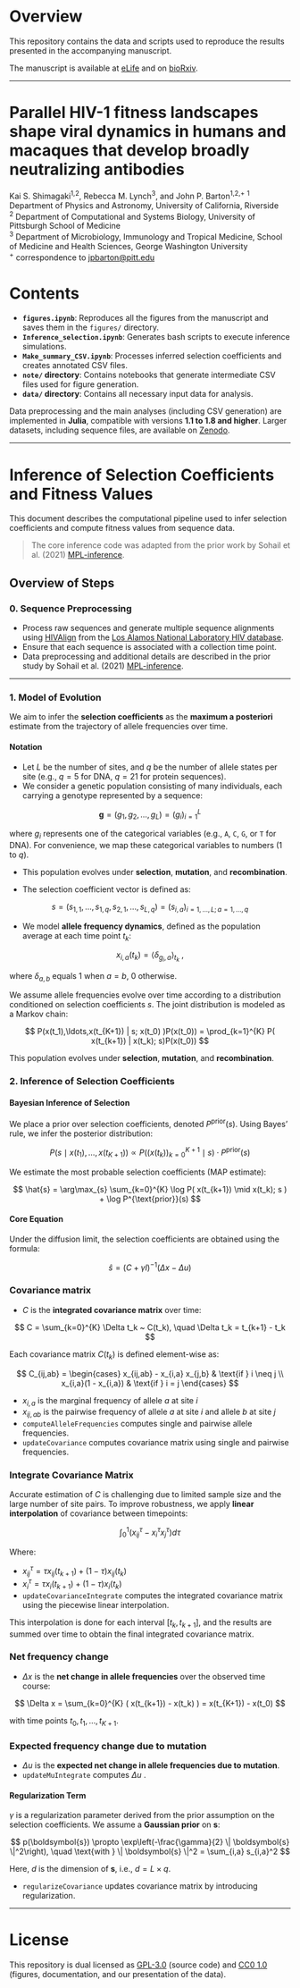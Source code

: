 # Overview

This repository contains the data and scripts used to reproduce the results presented in the accompanying manuscript.

The manuscript is available at [eLife](https://elifesciences.org/reviewed-preprints/105466) and on [bioRxiv](https://www.biorxiv.org/content/10.1101/2024.07.12.603090v3).

---
# Parallel HIV-1 fitness landscapes shape viral dynamics in humans and macaques that develop broadly neutralizing antibodies 
Kai S. Shimagaki<sup>1,2</sup>, Rebecca M. Lynch<sup>3</sup>, and John P. Barton<sup>1,2,+</sup>
<sup>1</sup> Department of Physics and Astronomy, University of California, Riverside  
<sup>2</sup> Department of Computational and Systems Biology, University of Pittsburgh School of Medicine  
<sup>3</sup> Department of Microbiology, Immunology and Tropical Medicine, School of Medicine and Health Sciences, George Washington University  
<sup>+</sup> correspondence to [jpbarton@pitt.edu](mailto:jpbarton@pitt.edu)  

# Contents

* **`figures.ipynb`**: Reproduces all the figures from the manuscript and saves them in the `figures/` directory.
* **`Inference_selection.ipynb`**: Generates bash scripts to execute inference simulations.
* **`Make_summary_CSV.ipynb`**: Processes inferred selection coefficients and creates annotated CSV files.
* **`note/` directory**: Contains notebooks that generate intermediate CSV files used for figure generation.
* **`data/` directory**: Contains all necessary input data for analysis.

Data preprocessing and the main analyses (including CSV generation) are implemented in **Julia**, compatible with versions **1.1 to 1.8 and higher**. 
Larger datasets, including sequence files, are available on [Zenodo](https://zenodo.org/records/15685461).

---
# Inference of Selection Coefficients and Fitness Values

This document describes the computational pipeline used to infer selection coefficients and compute fitness values from sequence data.
> The core inference code was adapted from the prior work by Sohail et al. (2021) [MPL-inference](https://github.com/bartonlab/paper-MPL-inference).

## Overview of Steps

### 0. Sequence Preprocessing

* Process raw sequences and generate multiple sequence alignments using [HIVAlign](https://www.hiv.lanl.gov/content/sequence/VIRALIGN/viralign.html) from the [Los Alamos National Laboratory HIV database](https://www.hiv.lanl.gov/content/index).
* Ensure that each sequence is associated with a collection time point.
* Data preprocessing and additional details are described in the prior study by Sohail et al. (2021) [MPL-inference](https://github.com/bartonlab/paper-MPL-inference).

---

### 1. Model of Evolution

We aim to infer the **selection coefficients** as the **maximum a posteriori** estimate from the trajectory of allele frequencies over time.

#### Notation

* Let $L$ be the number of sites, and $q$ be the number of allele states per site (e.g., $q = 5$ for DNA, $q = 21$ for protein sequences).
* We consider a genetic population consisting of many individuals, each carrying a genotype represented by a sequence:

$$
\mathbf{g} = (g_1, g_2, \ldots, g_L) = (g_i)_{i=1}^L
$$

where $g_i$ represents one of the categorical variables (e.g., `A`, `C`, `G`, or `T` for DNA). For convenience, we map these categorical variables to numbers ($1$ to $q$).

* This population evolves under **selection**, **mutation**, and **recombination**.
  
* The selection coefficient vector is defined as:

$$
s = (s_{1,1}, \ldots, s_{1,q}, s_{2,1}, \ldots, s_{L,q}) = \left( s_{i,a} \right)_{i=1,\ldots,L; a=1,\ldots,q}
$$



* We model **allele frequency dynamics**, defined as the population average at each time point $t_k$:

$$
x_{i,a}(t_k) = \langle \delta_{g_i, a} \rangle_{t_k}~,
$$

where $\delta_{a,b}$ equals 1 when $a=b$, 0 otherwise.

We assume allele frequencies evolve over time according to a distribution conditioned on selection coefficients $s$. The joint distribution is modeled as a Markov chain:

$$
P(x(t_1),\ldots,x(t_{K+1}) | s; x(t_0) )P(x(t_0)) = \prod_{k=1}^{K} P( x(t_{k+1}) | x(t_k); s)P(x(t_0))
$$

This population evolves under **selection**, **mutation**, and **recombination**.


### 2. Inference of Selection Coefficients

#### Bayesian Inference of Selection

We place a prior over selection coefficients, denoted $P^{\text{prior}}(s)$. Using Bayes’ rule, we infer the posterior distribution:

$$
P( s \mid x(t_1), \ldots, x(t_{K+1}) ) \propto P( ( x(t_k) )_{k=0}^{K+1} \mid s ) \cdot P^{\text{prior}}(s)
$$


We estimate the most probable selection coefficients (MAP estimate):

$$
\hat{s} = \arg\max_{s}  \sum_{k=0}^{K} \log P( x(t_{k+1}) \mid x(t_k); s ) + \log P^{\text{prior}}(s)  
$$


#### Core Equation

Under the diffusion limit, the selection coefficients are obtained using the formula:

$$
\hat{s} = (C + \gamma I)^{-1} (\Delta x - \Delta u)
$$

### Covariance matrix
* $C$ is the **integrated covariance matrix** over time:

$$
C = \sum_{k=0}^{K} \Delta t_k ~ C(t_k), \quad \Delta t_k = t_{k+1} - t_k
$$

  Each covariance matrix $C(t_k)$ is defined element-wise as:

  $$
  C_{ij,ab} =
  \begin{cases}
  x_{ij,ab} - x_{i,a} x_{j,b} & \text{if } i \neq j \\
  x_{i,a}(1 - x_{i,a}) & \text{if } i = j
  \end{cases}
  $$
  
  * $x_{i,a}$ is the marginal frequency of allele $a$ at site $i$
  * $x_{ij,ab}$ is the pairwise frequency of allele $a$ at site $i$ and allele $b$ at site $j$
  * `computeAlleleFrequencies` computes single and pairwise allele frequencies.
  * `updateCovariance` computes covariance matrix using single and pairwise frequencies. 

### Integrate Covariance Matrix

Accurate estimation of $C$ is challenging due to limited sample size and the large number of site pairs. To improve robustness, we apply **linear interpolation** of covariance between timepoints:

$$
\int_0^1 ( x_{ij}^{\tau} - x_i^{\tau} x_j^{\tau}   ) d\tau
$$

Where:

* $x_{ij}^{\tau} = \tau x_{ij}(t_{k+1}) + (1 - \tau) x_{ij}(t_k)$
* $x_i^{\tau} = \tau x_i(t_{k+1}) + (1 - \tau) x_i(t_k)$
* `updateCovarianceIntegrate` computes the integrated covariance matrix using the piecewise linear interpolation. 

This interpolation is done for each interval $[t_k, t_{k+1}]$, and the results are summed over time to obtain the final integrated covariance matrix.


### Net frequency change

* $\Delta x$ is the **net change in allele frequencies** over the observed time course:

$$
\Delta x = \sum_{k=0}^{K} ( x(t_{k+1}) - x(t_k) ) = x(t_{K+1}) - x(t_0)
$$

  with time points $t_0, t_1, \ldots, t_{K+1}$.


### Expected frequency change due to mutation

* $\Delta u$ is the **expected net change in allele frequencies due to mutation**.
* `updateMuIntegrate` computes $\Delta u$ .


#### Regularization Term

$\gamma$ is a regularization parameter derived from the prior assumption on the selection coefficients.
We assume a **Gaussian prior** on $\boldsymbol{s}$:

$$
p(\boldsymbol{s}) \propto \exp\left(-\frac{\gamma}{2} \| \boldsymbol{s} \|^2\right), \quad \text{with } \| \boldsymbol{s} \|^2 = \sum_{i,a} s_{i,a}^2 
$$

Here, $d$ is the dimension of $\boldsymbol{s}$, i.e., $d = L \times q$.

* `regularizeCovariance` updates covariance matrix by introducing regularization.

---

# License

This repository is dual licensed as [GPL-3.0](LICENSE-GPL) (source code) and [CC0 1.0](LICENSE-CC0) (figures, documentation, and our presentation of the data).

